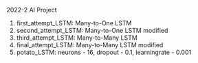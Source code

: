 2022-2 AI Project

1. first_attempt_LSTM: Many-to-One LSTM
2. second_attempt_LSTM: Many-to-One LSTM modified
3. third_attempt_LSTM: Many-to-Many LSTM
4. final_attempt_LSTM: Many-to-Many LSTM modified
5. potato_LSTM: neurons - 16, dropout - 0.1, learningrate - 0.001
